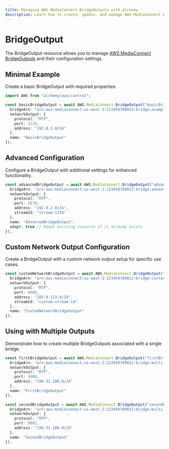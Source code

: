 ```yaml
---
title: Managing AWS MediaConnect BridgeOutputs with Alchemy
description: Learn how to create, update, and manage AWS MediaConnect BridgeOutputs using Alchemy Cloud Control.
---
```


# BridgeOutput

The BridgeOutput resource allows you to manage [AWS MediaConnect BridgeOutputs](https://docs.aws.amazon.com/mediaconnect/latest/userguide/) and their configuration settings.

## Minimal Example

Create a basic BridgeOutput with required properties.

```ts
import AWS from "alchemy/aws/control";

const basicBridgeOutput = await AWS.MediaConnect.BridgeOutput("basicBridgeOutput", {
  bridgeArn: "arn:aws:mediaconnect:us-west-2:123456789012:bridge:example-bridge",
  networkOutput: {
    protocol: "RTP",
    port: 1234,
    address: "192.0.2.0/24"
  },
  name: "BasicBridgeOutput"
});
```

## Advanced Configuration

Configure a BridgeOutput with additional settings for enhanced functionality.

```ts
const advancedBridgeOutput = await AWS.MediaConnect.BridgeOutput("advancedBridgeOutput", {
  bridgeArn: "arn:aws:mediaconnect:us-west-2:123456789012:bridge:advanced-bridge",
  networkOutput: {
    protocol: "RTP",
    port: 5678,
    address: "192.0.2.0/24",
    streamId: "stream-1234"
  },
  name: "AdvancedBridgeOutput",
  adopt: true // Adopt existing resource if it already exists
});
```

## Custom Network Output Configuration

Create a BridgeOutput with a custom network output setup for specific use cases.

```ts
const customNetworkBridgeOutput = await AWS.MediaConnect.BridgeOutput("customNetworkBridgeOutput", {
  bridgeArn: "arn:aws:mediaconnect:us-west-2:123456789012:bridge:custom-bridge",
  networkOutput: {
    protocol: "RTP",
    port: 8080,
    address: "203.0.113.0/24",
    streamId: "custom-stream-id"
  },
  name: "CustomNetworkBridgeOutput"
});
```

## Using with Multiple Outputs

Demonstrate how to create multiple BridgeOutputs associated with a single bridge.

```ts
const firstBridgeOutput = await AWS.MediaConnect.BridgeOutput("firstBridgeOutput", {
  bridgeArn: "arn:aws:mediaconnect:us-west-2:123456789012:bridge:multi-output-bridge",
  networkOutput: {
    protocol: "RTP",
    port: 9000,
    address: "198.51.100.0/24"
  },
  name: "FirstBridgeOutput"
});

const secondBridgeOutput = await AWS.MediaConnect.BridgeOutput("secondBridgeOutput", {
  bridgeArn: "arn:aws:mediaconnect:us-west-2:123456789012:bridge:multi-output-bridge",
  networkOutput: {
    protocol: "RTP",
    port: 9001,
    address: "198.51.100.0/24"
  },
  name: "SecondBridgeOutput"
});
```